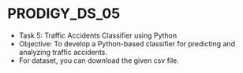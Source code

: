 # PRODIGY_DS_05
- Task 5: Traffic Accidents Classifier using Python
- Objective: To develop a Python-based classifier for predicting and analyzing traffic accidents.
- For dataset, you can download the given csv file.
